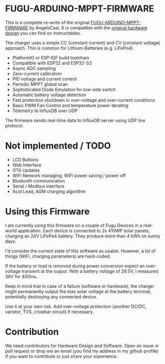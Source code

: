 # FUGU-ARDUINO-MPPT-FIRMWARE

This is a complete re-write of the
original [FUGU-ARDUINO-MPPT-FIRMWARE](https://github.com/AngeloCasi/FUGU-ARDUINO-MPPT-FIRMWARE) by AngeloCasi.
It is compatible with
the [original hardware design](https://www.instructables.com/DIY-1kW-MPPT-Solar-Charge-Controller/) you can find on
Instructables.

The charger uses a simple CC (constant current) and CV (constant voltage) approach.
This is common for Lithium-Batteries (e.g. LiFePo4).

* PlatformIO or ESP-IDF build toolchain
* Compatible with ESP32 and ESP32-S3
* Async ADC sampling
* Zero-current calibration
* PID voltage and current control
* Periodic MPPT global scan
* Sophisticated Diode Emulation for low-side switch
* Automatic battery voltage detection
* Fast protection shutdown in over-voltage and over-current conditions
* Basic PWM Fan Control and temperature power derating
* Telemetry to InfluxDB over UDP

The firmware sends real-time data to InfluxDB server using UDP line protocol.

# Not implemented / TODO

* LCD Buttons
* Web Interface
* OTA Updates
* WiFi Network managing, WiFi power saving / power off
* Bluetooth communication
* Serial / Modbus interface
* Acid Lead, AGM charging algorithm

# Using this Firmware

I am currently using this firmware on a couple of Fugu Devices in a real-world application. Each device is connected to
2s 410WP solar panels, charging an 24V LiFePo4 battery. They produce more than 4 kWh on sunny days.

I'd consider the current state of this software as usable. However, a lot of things (WiFi, charging parameters) are
hard-coded.

If the battery or load is removed during power conversion expect an over-voltage transient at the output.
With a battery voltage of 28.5V, I measured 36V for 400ms.

Keep in mind that in case of a failure (software or hardware), the charger might permanently output the max solar
voltage at the battery terminal, potentially destroying any connected device.

Use it at your own risk. Add over-voltage protection (another DC/DC, varistor, TVS, crowbar circuit) if necessary.

# Contribution

We need contributors for Hardware Design and Software. Open an issue or pull request or drop me an email (you find my
address in my
github profile) if you want to contribute or just share your experience.
